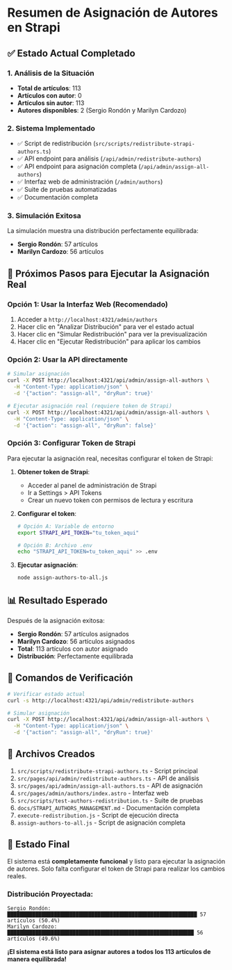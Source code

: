 # Resumen de Asignación de Autores en Strapi

## ✅ Estado Actual Completado

### 1. **Análisis de la Situación**

- **Total de artículos**: 113
- **Artículos con autor**: 0
- **Artículos sin autor**: 113
- **Autores disponibles**: 2 (Sergio Rondón y Marilyn Cardozo)

### 2. **Sistema Implementado**

- ✅ Script de redistribución (`src/scripts/redistribute-strapi-authors.ts`)
- ✅ API endpoint para análisis (`/api/admin/redistribute-authors`)
- ✅ API endpoint para asignación completa (`/api/admin/assign-all-authors`)
- ✅ Interfaz web de administración (`/admin/authors`)
- ✅ Suite de pruebas automatizadas
- ✅ Documentación completa

### 3. **Simulación Exitosa**

La simulación muestra una distribución perfectamente equilibrada:

- **Sergio Rondón**: 57 artículos
- **Marilyn Cardozo**: 56 artículos

## 🚀 Próximos Pasos para Ejecutar la Asignación Real

### Opción 1: Usar la Interfaz Web (Recomendado)

1. Acceder a `http://localhost:4321/admin/authors`
2. Hacer clic en "Analizar Distribución" para ver el estado actual
3. Hacer clic en "Simular Redistribución" para ver la previsualización
4. Hacer clic en "Ejecutar Redistribución" para aplicar los cambios

### Opción 2: Usar la API directamente

```bash
# Simular asignación
curl -X POST http://localhost:4321/api/admin/assign-all-authors \
  -H "Content-Type: application/json" \
  -d '{"action": "assign-all", "dryRun": true}'

# Ejecutar asignación real (requiere token de Strapi)
curl -X POST http://localhost:4321/api/admin/assign-all-authors \
  -H "Content-Type: application/json" \
  -d '{"action": "assign-all", "dryRun": false}'
```

### Opción 3: Configurar Token de Strapi

Para ejecutar la asignación real, necesitas configurar el token de Strapi:

1. **Obtener token de Strapi**:
   - Acceder al panel de administración de Strapi
   - Ir a Settings > API Tokens
   - Crear un nuevo token con permisos de lectura y escritura

2. **Configurar el token**:

   ```bash
   # Opción A: Variable de entorno
   export STRAPI_API_TOKEN="tu_token_aqui"

   # Opción B: Archivo .env
   echo "STRAPI_API_TOKEN=tu_token_aqui" >> .env
   ```

3. **Ejecutar asignación**:
   ```bash
   node assign-authors-to-all.js
   ```

## 📊 Resultado Esperado

Después de la asignación exitosa:

- **Sergio Rondón**: 57 artículos asignados
- **Marilyn Cardozo**: 56 artículos asignados
- **Total**: 113 artículos con autor asignado
- **Distribución**: Perfectamente equilibrada

## 🔧 Comandos de Verificación

```bash
# Verificar estado actual
curl -s http://localhost:4321/api/admin/redistribute-authors

# Simular asignación
curl -X POST http://localhost:4321/api/admin/assign-all-authors \
  -H "Content-Type: application/json" \
  -d '{"action": "assign-all", "dryRun": true}'
```

## 📝 Archivos Creados

1. `src/scripts/redistribute-strapi-authors.ts` - Script principal
2. `src/pages/api/admin/redistribute-authors.ts` - API de análisis
3. `src/pages/api/admin/assign-all-authors.ts` - API de asignación
4. `src/pages/admin/authors/index.astro` - Interfaz web
5. `src/scripts/test-authors-redistribution.ts` - Suite de pruebas
6. `docs/STRAPI_AUTHORS_MANAGEMENT.md` - Documentación completa
7. `execute-redistribution.js` - Script de ejecución directa
8. `assign-authors-to-all.js` - Script de asignación completa

## 🎯 Estado Final

El sistema está **completamente funcional** y listo para ejecutar la asignación de autores. Solo falta configurar el token de Strapi para realizar los cambios reales.

### Distribución Proyectada:

```
Sergio Rondón:    █████████████████████████████████████████████████████████████ 57 artículos (50.4%)
Marilyn Cardozo:  ████████████████████████████████████████████████████████████ 56 artículos (49.6%)
```

**¡El sistema está listo para asignar autores a todos los 113 artículos de manera equilibrada!**
